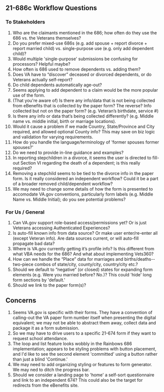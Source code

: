 ## 21-686c Workflow Questions

### To Stakeholders
1. Who are the claimants mentioned in the 686; how often do they use the 686 vs. the Veterans themselves?
2. Do you prefer mixed-use 686s (e.g. add spouse + report divorce + report married child) vs. single-purpose use (e.g. only add dependent child)?
3. Would multiple 'single-purpose' submissions be confusing for processors? Helpful maybe?
4. How often is 686 used to remove dependents vs. adding them? 
5. Does VA have to “discover” deceased or divorced dependents, or do Veterans actually self-report? 
6. Do child dependents automatically age-out?
7. Seems applying to add dependent to a claim would be the more popular use of the form. 
8. (That you're aware of) Is there any info/data that is not being collected from eBenefits that is collected by the paper form? The reverse? Info collected but not on the paper form? (e.g. Veteran’s birthdate, service #)
9. Is there any info or data that’s being collected differently? (e.g. Middle name vs. middle initial, birth or marriage locations).
10. Would it cause a problem if we made Country, State/Province and City required, and allowed optional County info? This may save on biz logic and validation for varying requirements.
11. How do you handle the language/terminology of 'former spouses former spouses?'
12. Do we need to provide in-line guidance and examples?
13. In reporting stepchildren in a divorce, it seems the user is directed to fill-out Section VI regarding the death of a dependent; is this really required?
14. Removing a stepchild seems to be tied to the divorce info in the paper form. Is it really considered an independent workflow? Could it be a part of a broader removed child/dependent workflow?
15. We may need to change some details of how the form is presented to accomodate VA.gov conventions, particularly form labels (e.g. Middle Name vs. Middle Initial); do you see potential problems?

### For Us / General
1. Can VA.gov support role-based access/permissions yet? Or is just Veterans accessing Authenticated Experiences?
2. Is auto-fill known info from data source? Or make user enter/re-enter all (except Veteran info). Are data sources current, or will auto-fill propagate bad data?
3. Where is VA.gov currently getting it’s profile info? Is this different from what VBA needs for the 686? And what about implementing Vets360?
4. How can we handle the “Place” data for marriages and births/deaths--two-piece combos of state/city, county/city, country/city etc.?
5. Should we default to “negative” (or closed) states for expanding form elements (e.g. Were you married before? No.)? This could 'hide' long form sections by 'default.'
6. Should we link to the paper form(s)?

## Concerns
1. Seems VA.gov is specific with their forms. They have a convention of calling-out the VA paper form number itself when presenting the digital equivalent; we may not be able to abstract them away, collect data and package it as a form submission.
2. So we may have to drive users to a specific 21-674 form if they want to request school attendance.
3. The loop and list feature looks wobbly in the Rainbows 686 implementation; appears to be styling problems with button placement, and I'd like to see the second element 'committed' using a button rather than just a blind 'Continue.'
4. We may need to add organizing styling or features to form generator. We may ned to ditch the progress bar.
5. Should we consider a landing page to 'home' a self-sort questionnaire and link to an independent 674? This could also be the target for redirects from the eBenefits site.
